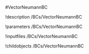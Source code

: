 <!-- MOOSE Object Documentation Stub: Remove this when content is added. -->
#VectorNeumannBC

!description /BCs/VectorNeumannBC

!parameters /BCs/VectorNeumannBC

!inputfiles /BCs/VectorNeumannBC

!childobjects /BCs/VectorNeumannBC
